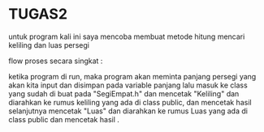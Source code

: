# TUGAS2
untuk program kali ini saya mencoba membuat metode hitung mencari keliling dan luas persegi

flow proses secara singkat :

ketika program di run, maka program akan meminta panjang  persegi 
yang akan kita input dan disimpan pada variable panjang 
lalu masuk ke class yang sudah di buat pada "SegiEmpat.h"
dan mencetak "Keliling" dan diarahkan ke rumus keliling yang ada di class public, dan mencetak hasil
selanjutnya mencetak "Luas" dan diarahkan ke rumus Luas yang ada di class public dan mencetak hasil .


